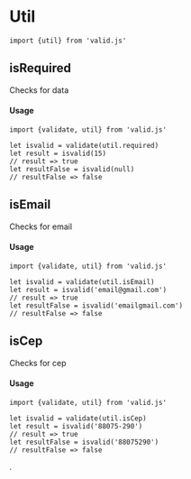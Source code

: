 # Util

```es6
import {util} from 'valid.js'
```

## isRequired

Checks for data

#### Usage
```es6
import {validate, util} from 'valid.js'

let isvalid = validate(util.required)
let result = isvalid(15)
// result => true
let resultFalse = isvalid(null)
// resultFalse => false
```

## isEmail

Checks for email

#### Usage
```es6
import {validate, util} from 'valid.js'

let isvalid = validate(util.isEmail)
let result = isvalid('email@gmail.com')
// result => true
let resultFalse = isvalid('emailgmail.com')
// resultFalse => false
```

## isCep

Checks for cep

#### Usage
```es6
import {validate, util} from 'valid.js'

let isvalid = validate(util.isCep)
let result = isvalid('88075-290')
// result => true
let resultFalse = isvalid('88075290')
// resultFalse => false
```


.

